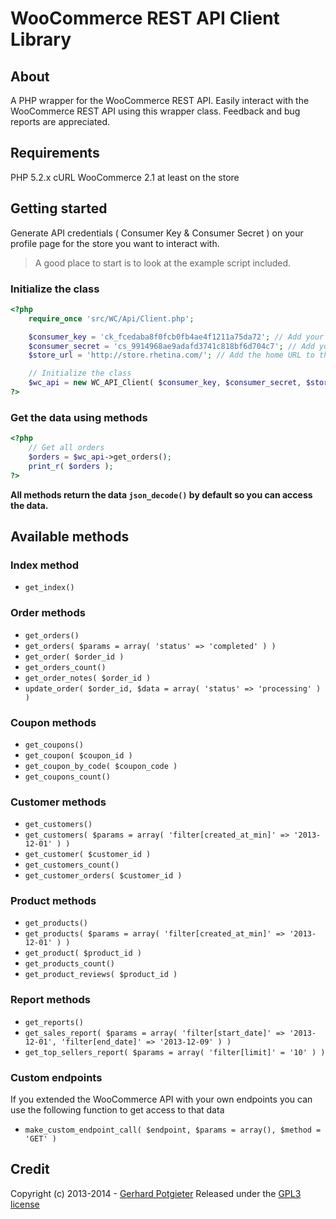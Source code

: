 WooCommerce REST API Client Library
===================================

## About

A PHP wrapper for the WooCommerce REST API. Easily interact with the WooCommerce REST API using this wrapper class.
Feedback and bug reports are appreciated.

## Requirements

PHP 5.2.x
cURL
WooCommerce 2.1 at least on the store

## Getting started
Generate API credentials ( Consumer Key & Consumer Secret ) on your profile page for the store you want to interact with.

> A good place to start is to look at the example script included.

### Initialize the class
```php
<?php
    require_once 'src/WC/Api/Client.php';

    $consumer_key = 'ck_fcedaba8f0fcb0fb4ae4f1211a75da72'; // Add your own Consumer Key here
	$consumer_secret = 'cs_9914968ae9adafd3741c818bf6d704c7'; // Add your own Consumer Secret here
	$store_url = 'http://store.rhetina.com/'; // Add the home URL to the store you want to connect to here

	// Initialize the class
	$wc_api = new WC_API_Client( $consumer_key, $consumer_secret, $store_url );
?>
```

### Get the data using methods
```php
<?php
	// Get all orders
	$orders = $wc_api->get_orders();
	print_r( $orders );
?>
```

**All methods return the data `json_decode()` by default so you can access the data.**

## Available methods

### Index method
- `get_index()`

### Order methods
- `get_orders()`
- `get_orders( $params = array( 'status' => 'completed' ) )`
- `get_order( $order_id )`
- `get_orders_count()`
- `get_order_notes( $order_id )`
- `update_order( $order_id, $data = array( 'status' => 'processing' ) )`

### Coupon methods
- `get_coupons()`
- `get_coupon( $coupon_id )`
- `get_coupon_by_code( $coupon_code )`
- `get_coupons_count()`


### Customer methods
- `get_customers()`
- `get_customers( $params = array( 'filter[created_at_min]' => '2013-12-01' ) )`
- `get_customer( $customer_id )`
- `get_customers_count()`
- `get_customer_orders( $customer_id )`

### Product methods
- `get_products()`
- `get_products( $params = array( 'filter[created_at_min]' => '2013-12-01' ) )`
- `get_product( $product_id )`
- `get_products_count()`
- `get_product_reviews( $product_id )`

### Report methods
- `get_reports()`
- `get_sales_report( $params = array( 'filter[start_date]' => '2013-12-01', 'filter[end_date]' => '2013-12-09' ) )`
- `get_top_sellers_report( $params = array( 'filter[limit]' = '10' ) )`

### Custom endpoints
If you extended the WooCommerce API with your own endpoints you can use the following function to get access to that data
- `make_custom_endpoint_call( $endpoint, $params = array(), $method = 'GET' )`

## Credit

Copyright (c) 2013-2014 - [Gerhard Potgieter](http://gerhardpotgieter.com/)
Released under the [GPL3 license](http://www.gnu.org/licenses/gpl-3.0.html)
